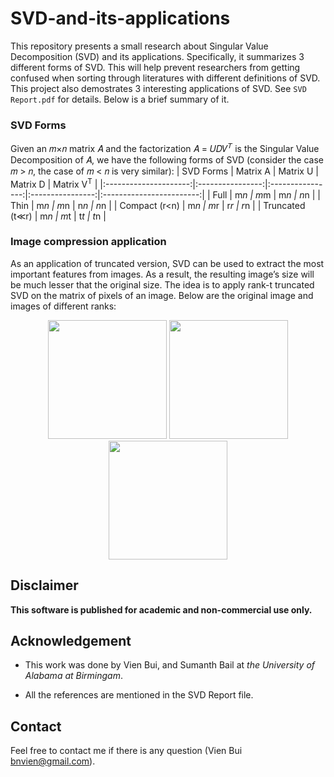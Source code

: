 # SVD-and-its-applications

This repository presents a small research about Singular Value Decomposition (SVD) and its applications. Specifically, it summarizes 3 different forms of SVD. This will help prevent researchers from getting confused when sorting through literatures with different definitions of SVD. This project also demostrates 3 interesting applications of SVD. See `SVD Report.pdf` for details. Below is a brief summary of it.

### SVD Forms
Given an 𝑚×𝑛 matrix 𝐴 and the factorization 𝐴 = 𝑈𝐷𝑉<sup>𝑇</sup> is the Singular Value Decomposition of 𝐴, we have the following forms of SVD (consider the case 𝑚 > 𝑛, the case of 𝑚 < 𝑛 is very similar):
|       SVD Forms       |    Matrix   A    |    Matrix   U    |    Matrix   D    |    Matrix V<sup>T</sup>  |
|:---------------------:|:----------------:|:----------------:|:----------------:|:------------------------:|
|    Full               |        m*n       |        m*m       |        m*n       |            n*n           |
|    Thin               |        m*n       |        m*n       |        n*n       |            n*n           |
|    Compact (r<n)      |        m*n       |        m*r       |        r*r       |            r*n           |
|    Truncated (t≪r)    |        m*n       |        m*t       |        t*t       |            t*n           |

### Image compression application
As an application of truncated version, SVD can be used to extract the most important features from images. As a result, the resulting image’s size will be much lesser that the original size. The idea is to apply rank-t truncated SVD on the matrix of pixels of an image. Below are the original image and images of different ranks:

<p align="center">
    <img src="./Image_Compression/style/Horses.jpg" height="190"/>
    <img src="./Image_Compression/style/compression1.png" height="190"/>
    <img src="./Image_Compression/style/compression2.png" height="190"/>
</p>

## Disclaimer
**This software is published for academic and non-commercial use only.**

## Acknowledgement

* This work was done by Vien Bui, and Sumanth Bail at *the University of Alabama at Birmingam*.

* All the references are mentioned in the SVD Report file.

## Contact
Feel free to contact me if there is any question (Vien Bui bnvien@gmail.com).
